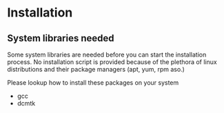 # Installation


## System libraries needed
Some system libraries are needed before you can start the installation process.
No installation script is provided because of the plethora of linux distributions
and their package managers (apt, yum, rpm aso.)

Please lookup how to install these packages on your system
 * gcc
 * dcmtk
 
 
